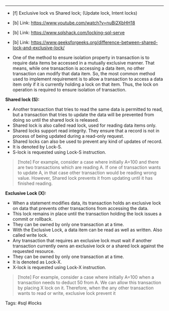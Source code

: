 ***
- [f] Exclusive lock vs Shared lock; (Update lock, Intent locks)
      
- [b] Link: https://www.youtube.com/watch?v=nuBi2XbHH18
- [b] Link: https://www.sqlshack.com/locking-sql-serve
- [b] Link: https://www.geeksforgeeks.org/difference-between-shared-lock-and-exclusive-lock/

- One of the method to ensure isolation property in transaction is to require data items be accessed in a mutually exclusive manner. That means, while one transaction is accessing a data item, no other transaction can modify that data item. So, the most common method used to implement requirement is to allow a transaction to access a data item only if it is currently holding a lock on that item. Thus, the lock on operation is required to ensure isolation of transaction. 

**Shared lock (S):**
- Another transaction that tries to read the same data is permitted to read, but a transaction that tries to update the data will be prevented from doing so until the shared lock is released.
- Shared lock is also called read lock, used for reading data items only.
- Shared locks support read integrity. They ensure that a record is not in process of being updated during a read-only request.
- Shared locks can also be used to prevent any kind of updates of record.
- It is denoted by Lock-S.
- S-lock is requested using Lock-S instruction.

> [!note] For example, consider a case where initially A=100 and there are two transactions which are reading A. If one of transaction wants to update A, in that case other transaction would be reading wrong value. However, Shared lock prevents it from updating until it has finished reading. 

**Exclusive Lock (X):**
- When a statement modifies data, its transaction holds an exclusive lock on data that prevents other transactions from accessing the data.
- This lock remains in place until the transaction holding the lock issues a commit or rollback.
- They can be owned by only one transaction at a time.
- With the Exclusive Lock, a data item can be read as well as written. Also called write lock.
- Any transaction that requires an exclusive lock must wait if another transaction currently owns an exclusive lock or a shared lock against the requested resource.
- They can be owned by only one transaction at a time.
- It is denoted as Lock-X.
- X-lock is requested using Lock-X instruction.

> [!note] For example, consider a case where initially A=100 when a transaction needs to deduct 50 from A. We can allow this transaction by placing X lock on it. Therefore, when the any other transaction wants to read or write, exclusive lock prevent it


Tags: #sql #locks